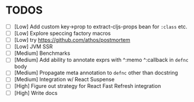 # TODOS

- [ ] [Low] Add custom key->prop to extract-cljs-props bean for `:class` etc.
- [ ] [Low] Explore speccing factory macros
- [ ] [Low] try https://github.com/athos/postmortem
- [ ] [Low] JVM SSR
- [ ] [Medium] Benchmarks
- [ ] [Medium] Add ability to annotate exprs with ^:memo ^:callback in `defnc` body
- [ ] [Medium] Propagate meta annotation to `defnc` other than docstring
- [ ] [Medium] Integration w/ React Suspense
- [ ] [High] Figure out strategy for React Fast Refresh integration
- [ ] [High] Write docs
